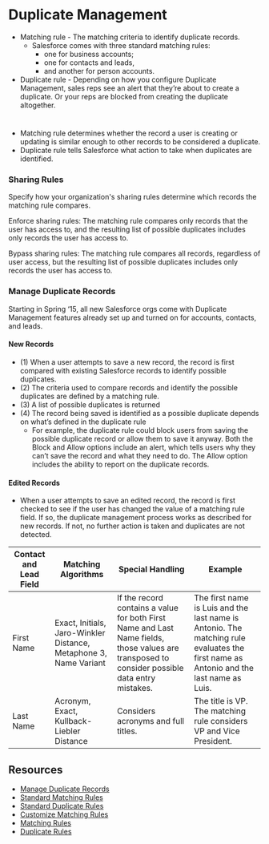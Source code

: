 # Duplicate Management
* Matching rule - The matching criteria to identify duplicate records.
  * Salesforce comes with three standard matching rules: 
    * one for business accounts; 
    * one for contacts and leads, 
    * and another for person accounts. 
* Duplicate rule - Depending on how you configure Duplicate Management, sales reps see an alert that they’re about to create a duplicate. Or your reps are blocked from creating the duplicate altogether.
#
* Matching rule determines whether the record a user is creating or updating is similar enough to other records to be considered a duplicate.
* Duplicate rule tells Salesforce what action to take when duplicates are identified. 
### Sharing Rules
Specify how your organization's sharing rules determine which records the matching rule compares.

Enforce sharing rules: The matching rule compares only records that the user has access to, and the resulting list of possible duplicates includes only records the user has access to.

Bypass sharing rules: The matching rule compares all records, regardless of user access, but the resulting list of possible duplicates includes only records the user has access to.
### Manage Duplicate Records
Starting in Spring ‘15, all new Salesforce orgs come with Duplicate Management features already
set up and turned on for accounts, contacts, and leads. 

#### New Records
* (1) When a user attempts to save a new record, the record is first compared with existing Salesforce
records to identify possible duplicates.
* (2) The criteria used to compare records and identify the possible duplicates are defined by
a matching rule. 
* (3) A list of possible duplicates is returned 
* (4) The record being saved is identified as a possible duplicate depends on what’s defined in the duplicate rule 
  *  For example, the duplicate rule could block users from saving the
possible duplicate record or allow them to save it anyway. Both the Block and Allow options include an alert, which tells users why they can’t save the record and what they need to do. The Allow option includes the ability to report on the duplicate records.

#### Edited Records
* When a user attempts to save an edited record, the record is first checked to see if the user has changed the value of a matching rule
field. If so, the duplicate management process works as described for new records. If not, no further action is taken and duplicates
are not detected.



Contact and Lead Field|Matching Algorithms|Special Handling|Example
--- | --- | --- | ---
First Name|Exact, Initials, Jaro-Winkler Distance, Metaphone 3, Name Variant|If the record contains a value for both First Name and Last Name fields, those values are transposed to consider possible data entry mistakes. |The first name is Luis and the last name is Antonio. The matching rule evaluates the first name as Antonio and the last name as Luis.
Last Name|Acronym, Exact, Kullback-Liebler Distance|Considers acronyms and full titles.|The title is VP. The matching rule considers VP and Vice President.
## Resources 
* [Manage Duplicate Records](https://help.salesforce.com/articleView?id=managing_duplicates_overview.htm)
* [Standard Matching Rules](https://help.salesforce.com/articleView?id=matching_rules_standard_rules.htm)
* [Standard Duplicate Rules](https://help.salesforce.com/articleView?id=duplicate_rules_standard_rules.htm)
* [Customize Matching Rules](https://help.salesforce.com/articleView?id=matching_rules_create.htm)
* [Matching Rules](https://help.salesforce.com/articleView?id=matching_rule_map_of_reference.htm)
* [Duplicate Rules](https://help.salesforce.com/articleView?id=duplicate_rules_map_of_reference.htm)
